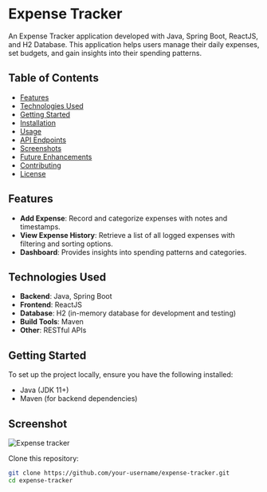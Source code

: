 # Expense Tracker

An Expense Tracker application developed with Java, Spring Boot, ReactJS, and H2 Database. This application helps users manage their daily expenses, set budgets, and gain insights into their spending patterns.

## Table of Contents
- [Features](#features)
- [Technologies Used](#technologies-used)
- [Getting Started](#getting-started)
- [Installation](#installation)
- [Usage](#usage)
- [API Endpoints](#api-endpoints)
- [Screenshots](#screenshots)
- [Future Enhancements](#future-enhancements)
- [Contributing](#contributing)
- [License](#license)

## Features
- **Add Expense**: Record and categorize expenses with notes and timestamps.
- **View Expense History**: Retrieve a list of all logged expenses with filtering and sorting options.
- **Dashboard**: Provides insights into spending patterns and categories.



## Technologies Used
- **Backend**: Java, Spring Boot
- **Frontend**: ReactJS
- **Database**: H2 (in-memory database for development and testing)
- **Build Tools**: Maven
- **Other**: RESTful APIs

## Getting Started
To set up the project locally, ensure you have the following installed:
- Java (JDK 11+)
- Maven (for backend dependencies)

## Screenshot
![Expense tracker](https://github.com/user-attachments/assets/a558101e-ea95-42ac-8f8c-c8053cbb7d60)

Clone this repository:
```bash
git clone https://github.com/your-username/expense-tracker.git
cd expense-tracker


